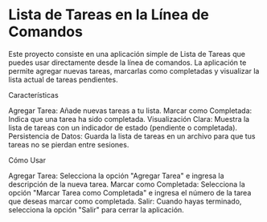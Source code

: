 # Lista de Tareas en la Línea de Comandos  
Este proyecto consiste en una aplicación simple de Lista de Tareas que puedes usar directamente desde la línea de comandos. La aplicación te permite agregar nuevas tareas, marcarlas como completadas y visualizar la lista actual de tareas pendientes.

Características

Agregar Tarea: Añade nuevas tareas a tu lista.
Marcar como Completada: Indica que una tarea ha sido completada.
Visualización Clara: Muestra la lista de tareas con un indicador de estado (pendiente o completada).
Persistencia de Datos: Guarda la lista de tareas en un archivo para que tus tareas no se pierdan entre sesiones.

Cómo Usar

Agregar Tarea: Selecciona la opción "Agregar Tarea" e ingresa la descripción de la nueva tarea.
Marcar como Completada: Selecciona la opción "Marcar Tarea como Completada" e ingresa el número de la tarea que deseas marcar como completada.
Salir: Cuando hayas terminado, selecciona la opción "Salir" para cerrar la aplicación.
